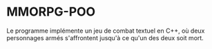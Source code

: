 # MMORPG-POO
Le programme implémente un jeu de combat textuel en C++, où deux personnages armés s'affrontent jusqu'à ce qu'un des deux soit mort.
